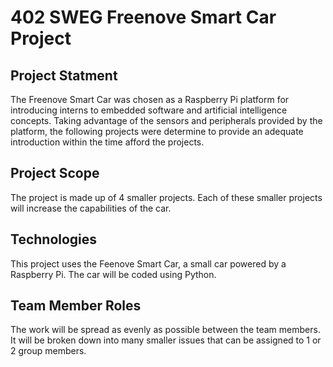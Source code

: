 # 402 SWEG Freenove Smart Car Project
## Project Statment
The Freenove Smart Car was chosen as a Raspberry Pi platform for introducing interns to embedded software and artificial intelligence concepts. Taking advantage of the sensors and peripherals provided by the platform, the following projects were determine
to provide an adequate introduction within the time afford the projects. 
## Project Scope
The project is made up of 4 smaller projects. Each of these smaller projects will increase the capabilities of the car.
## Technologies
This project uses the Feenove Smart Car, a small car powered by a Raspberry Pi. The car will be coded using Python.
## Team Member Roles
The work will be spread as evenly as possible between the team members. It will be broken down into many smaller issues that can be assigned to 1 or 2 group members.
